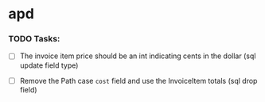 # apd

### TODO Tasks:

- [ ] The invoice item price should be an int indicating cents in the dollar (sql update field type)
- [ ] Remove the Path case `cost` field and use the InvoiceItem totals (sql drop field) 




